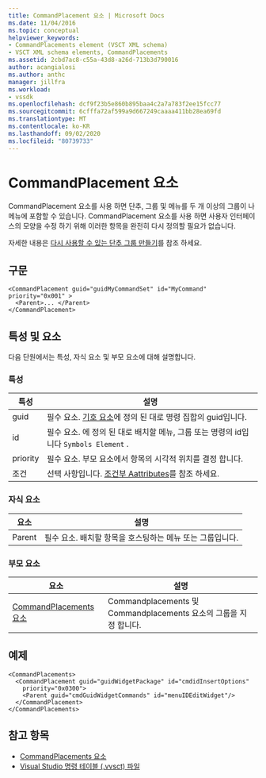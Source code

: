 ```yaml
---
title: CommandPlacement 요소 | Microsoft Docs
ms.date: 11/04/2016
ms.topic: conceptual
helpviewer_keywords:
- CommandPlacements element (VSCT XML schema)
- VSCT XML schema elements, CommandPlacements
ms.assetid: 2cbd7ac8-c55a-43d8-a26d-713b3d790016
author: acangialosi
ms.author: anthc
manager: jillfra
ms.workload:
- vssdk
ms.openlocfilehash: dcf9f23b5e860b895baa4c2a7a783f2ee15fcc77
ms.sourcegitcommit: 6cfffa72af599a9d667249caaaa411bb28ea69fd
ms.translationtype: MT
ms.contentlocale: ko-KR
ms.lasthandoff: 09/02/2020
ms.locfileid: "80739733"
---
```

# <a name="commandplacement-element"></a>CommandPlacement 요소
CommandPlacement 요소를 사용 하면 단추, 그룹 및 메뉴를 두 개 이상의 그룹이 나 메뉴에 포함할 수 있습니다. CommandPlacement 요소를 사용 하면 사용자 인터페이스의 모양을 수정 하기 위해 이러한 항목을 완전히 다시 정의할 필요가 없습니다.

 자세한 내용은 [다시 사용할 수 있는 단추 그룹 만들기](../extensibility/creating-reusable-groups-of-buttons.md)를 참조 하세요.

## <a name="syntax"></a>구문

```
<CommandPlacement guid="guidMyCommandSet" id="MyCommand" priority="0x001" >
  <Parent>... </Parent>
</CommandPlacement>
```

## <a name="attributes-and-elements"></a>특성 및 요소
 다음 단원에서는 특성, 자식 요소 및 부모 요소에 대해 설명합니다.

### <a name="attributes"></a>특성

|특성|설명|
|---------------|-----------------|
|guid|필수 요소. [기호 요소](../extensibility/symbols-element.md)에 정의 된 대로 명령 집합의 guid입니다.|
|id|필수 요소. 에 정의 된 대로 배치할 메뉴, 그룹 또는 명령의 id입니다 `Symbols Element` .|
|priority|필수 요소. 부모 요소에서 항목의 시각적 위치를 결정 합니다.|
|조건|선택 사항입니다. [조건부 Aattributes](../extensibility/vsct-xml-schema-conditional-attributes.md)를 참조 하세요.|

### <a name="child-elements"></a>자식 요소

|요소|설명|
|-------------|-----------------|
|Parent|필수 요소. 배치할 항목을 호스팅하는 메뉴 또는 그룹입니다.|

### <a name="parent-elements"></a>부모 요소

|요소|설명|
|-------------|-----------------|
|[CommandPlacements 요소](../extensibility/commandplacements-element.md)|Commandplacements 및 Commandplacements 요소의 그룹을 지정 합니다.|

## <a name="example"></a>예제

```
<CommandPlacements>
  <CommandPlacement guid="guidWidgetPackage" id="cmdidInsertOptions"
    priority="0x0300">
    <Parent guid="cmdGuidWidgetCommands" id="menuIDEditWidget"/>
  </CommandPlacement>
</CommandPlacements>
```

## <a name="see-also"></a>참고 항목
- [CommandPlacements 요소](../extensibility/commandplacements-element.md)
- [Visual Studio 명령 테이블 (.vvsct) 파일](../extensibility/internals/visual-studio-command-table-dot-vsct-files.md)
